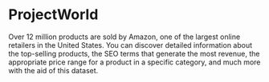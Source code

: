 # ProjectWorld
Over 12 million products are sold by Amazon, one of the largest online retailers in the United States. You can discover detailed information about the top-selling products, the SEO terms that generate the most revenue, the appropriate price range for a product in a specific category, and much more with the aid of this dataset.
